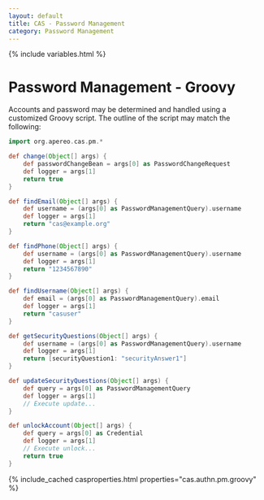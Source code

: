 ```yaml
---
layout: default
title: CAS - Password Management
category: Password Management
---
```


{% include variables.html %}

# Password Management - Groovy

Accounts and password may be determined and handled using a customized Groovy script. The outline of the script may match the following:

```groovy
import org.apereo.cas.pm.*

def change(Object[] args) {
    def passwordChangeBean = args[0] as PasswordChangeRequest
    def logger = args[1]
    return true
}

def findEmail(Object[] args) {
    def username = (args[0] as PasswordManagementQuery).username
    def logger = args[1]
    return "cas@example.org"
}

def findPhone(Object[] args) {
    def username = (args[0] as PasswordManagementQuery).username
    def logger = args[1]
    return "1234567890"
}

def findUsername(Object[] args) {
    def email = (args[0] as PasswordManagementQuery).email
    def logger = args[1]
    return "casuser"
}

def getSecurityQuestions(Object[] args) {
    def username = (args[0] as PasswordManagementQuery).username
    def logger = args[1]
    return [securityQuestion1: "securityAnswer1"]
}

def updateSecurityQuestions(Object[] args) {
    def query = args[0] as PasswordManagementQuery
    def logger = args[1]
    // Execute update...
}

def unlockAccount(Object[] args) {
    def query = args[0] as Credential
    def logger = args[1]
    // Execute unlock...
    return true
}
```

{% include_cached casproperties.html properties="cas.authn.pm.groovy" %}
